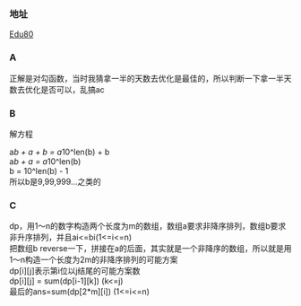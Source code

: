 ### 地址
[Edu80](https://codeforces.com/contest/1288)

### A
正解是对勾函数，当时我猜拿一半的天数去优化是最佳的，所以判断一下拿一半天数去优化是否可以，乱搞ac

### B
解方程

a*b + a + b = a*10^len(b) + b  
a*b + a = a*10^len(b)  
b = 10^len(b) - 1  
所以b是9,99,999...之类的

### C
dp，用1～n的数字构造两个长度为m的数组，数组a要求非降序排列，数组b要求非升序排列，并且ai<=bi(1<=i<=n)  
把数组b reverse一下，拼接在a的后面，其实就是一个非降序的数组，所以就是用1～n构造一个长度为2m的非降序排列的可能方案  
dp[i][j]表示第i位以j结尾的可能方案数  
dp[i][j] = sum(dp[i-1][k]) (k<=j)  
最后的ans=sum(dp[2*m][i]) (1<=i<=n)
